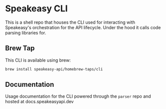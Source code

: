 # Speakeasy CLI 

This is a shell repo that houses the CLI used for interacting with Speakeasy's orchestration for the API lifecycle. Under the hood it calls code parsing libraries for.   

## Brew Tap
This CLI is available using brew: 

```bash
brew install speakeasy-api/homebrew-taps/cli
```

## Documentation
Usage documentation for the CLI powered through the `parser` repo and hosted at docs.speakeasyapi.dev 
